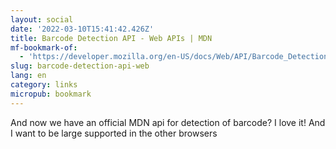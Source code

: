 ```yaml
---
layout: social
date: '2022-03-10T15:41:42.426Z'
title: Barcode Detection API - Web APIs | MDN
mf-bookmark-of:
  - 'https://developer.mozilla.org/en-US/docs/Web/API/Barcode_Detection_API'
slug: barcode-detection-api-web
lang: en
category: links
micropub: bookmark
---
```

And now we have an official MDN api for detection of barcode? I love it! And I want to be large supported in the other browsers
